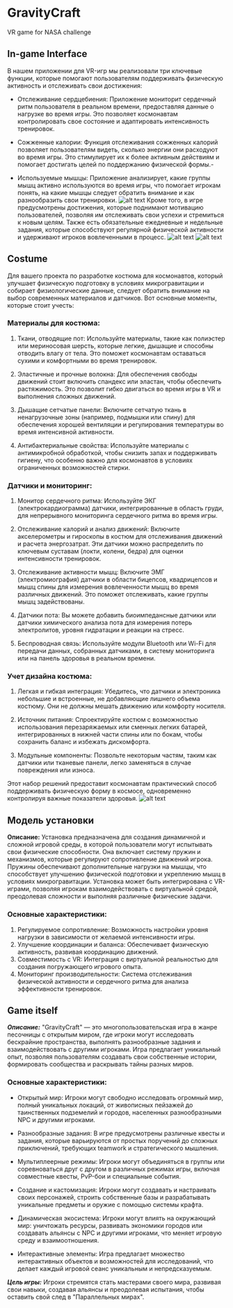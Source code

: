 # GravityCraft
VR game for NASA challenge

## In-game Interface
В нашем приложении для VR-игр мы реализовали три ключевые функции, которые помогают пользователям поддерживать физическую активность и отслеживать свои достижения:

- Отслеживание сердцебиения: Приложение мониторит сердечный ритм пользователя в реальном времени, предоставляя данные о нагрузке во время игры. Это позволяет космонавтам контролировать свое состояние и адаптировать интенсивность тренировок.

- Сожженные калории: Функция отслеживания сожженных калорий позволяет пользователям видеть, сколько энергии они расходуют во время игры. Это стимулирует их к более активным действиям и помогает достигать целей по поддержанию физической формы.- 

- Используемые мышцы: Приложение анализирует, какие группы мышц активно используются во время игры, что помогает игрокам понять, на какие мышцы следует обратить внимание и как разнообразить свои тренировки.
![alt text](https://github.com/chillit/GravityCraft/blob/main/images/61b486c4-ed1f-4eb2-b87b-8e30b151455f.png)
Кроме того, в игре предусмотрены достижения, которые поднимают мотивацию пользователей, позволяя им отслеживать свои успехи и стремиться к новым целям. Также есть обязательные ежедневные и недельные задания, которые способствуют регулярной физической активности и удерживают игроков вовлеченными в процесс.
![alt text](https://github.com/chillit/GravityCraft/blob/main/images/8cb00986-1354-4379-9a68-9c9d6d53bcdc.jpg)
![alt text](https://github.com/chillit/GravityCraft/blob/main/images/b6b54bc3-b1c1-47dd-9122-38ac84375961.png)
## Costume
Для вашего проекта по разработке костюма для космонавтов, который улучшает физическую подготовку в условиях микрогравитации и собирает физиологические данные, следует обратить внимание на выбор современных материалов и датчиков. Вот основные моменты, которые стоит учесть:

### Материалы для костюма:
1. Ткани, отводящие пот: Используйте материалы, такие как полиэстер или мериносовая шерсть, которые легкие, дышащие и способны отводить влагу от тела. Это поможет космонавтам оставаться сухими и комфортными во время тренировок.

2. Эластичные и прочные волокна: Для обеспечения свободы движений стоит включить спандекс или эластан, чтобы обеспечить растяжимость. Это позволит гибко двигаться во время игры в VR и выполнения сложных движений.

3. Дышащие сетчатые панели: Включите сетчатую ткань в ненагрузочные зоны (например, подмышки или спину) для обеспечения хорошей вентиляции и регулирования температуры во время интенсивной активности.

4. Антибактериальные свойства: Используйте материалы с антимикробной обработкой, чтобы снизить запах и поддерживать гигиену, что особенно важно для космонавтов в условиях ограниченных возможностей стирки.

### Датчики и мониторинг:
1. Монитор сердечного ритма: Используйте ЭКГ (электрокардиограмма) датчики, интегрированные в область груди, для непрерывного мониторинга сердечного ритма во время игры.

2. Отслеживание калорий и анализ движений: Включите акселерометры и гироскопы в костюм для отслеживания движений и расчета энергозатрат. Эти датчики можно распределить по ключевым суставам (локти, колени, бедра) для оценки интенсивности тренировок.

3. Отслеживание активности мышц: Включите ЭМГ (электромиография) датчики в области бицепсов, квадрицепсов и мышц спины для измерения вовлеченности мышц во время различных движений. Это поможет отслеживать, какие группы мышц задействованы.

4. Датчики пота: Вы можете добавить биоимпедансные датчики или датчики химического анализа пота для измерения потерь электролитов, уровня гидратации и реакции на стресс.

5. Беспроводная связь: Используйте модули Bluetooth или Wi-Fi для передачи данных, собранных датчиками, в систему мониторинга или на панель здоровья в реальном времени.

### Учет дизайна костюма:
1. Легкая и гибкая интеграция: Убедитесь, что датчики и электроника небольшие и встроенные, не добавляющие лишнего объема костюму. Они не должны мешать движению или комфорту носителя.

2. Источник питания: Спроектируйте костюм с возможностью использования перезаряжаемых или сменных легких батарей, интегрированных в нижней части спины или по бокам, чтобы сохранить баланс и избежать дискомфорта.

3. Модульные компоненты: Позвольте некоторым частям, таким как датчики или тканевые панели, легко заменяться в случае повреждения или износа.

Этот набор решений предоставит космонавтам практический способ поддерживать физическую форму в космосе, одновременно контролируя важные показатели здоровья.
![alt text](https://github.com/chillit/GravityCraft/blob/main/images/costume.png)
## Модель установки
**Описание:**
Установка предназначена для создания динамичной и сложной игровой среды, в которой пользователи могут испытывать свои физические способности. Она включает систему пружин и механизмов, которые регулируют сопротивление движений игрока. Пружины обеспечивают дополнительные нагрузки на мышцы, что способствует улучшению физической подготовки и укреплению мышц в условиях микрогравитации. Установка может быть интегрирована с VR-играми, позволяя игрокам взаимодействовать с виртуальной средой, преодолевая сложности и выполняя различные физические задачи.

### Основные характеристики:

1. Регулируемое сопротивление: Возможность настройки уровня нагрузки в зависимости от желаемой интенсивности игры.
2. Улучшение координации и баланса: Обеспечивает физическую активность, развивая координацию движений.
3. Совместимость с VR: Интеграция с виртуальной реальностью для создания погружающего игрового опыта.
4. Мониторинг производительности: Система отслеживания физической активности и сердечного ритма для анализа эффективности тренировок.

## Game itself
***Описание:***
"GravityCraft" — это многопользовательская игра в жанре песочницы с открытым миром, где игроки могут исследовать бескрайние пространства, выполнять разнообразные задания и взаимодействовать с другими игроками. Игра предлагает уникальный опыт, позволяя пользователям создавать свои собственные истории, формировать сообщества и раскрывать тайны разных миров.

### Основные характеристики:

- Открытый мир: Игроки могут свободно исследовать огромный мир, полный уникальных локаций, от живописных пейзажей до таинственных подземелий и городов, населенных разнообразными NPC и другими игроками.

- Разнообразные задания: В игре предусмотрены различные квесты и задания, которые варьируются от простых поручений до сложных приключений, требующих teamwork и стратегического мышления.

- Мультиплеерные режимы: Игроки могут объединяться в группы или соревноваться друг с другом в различных режимах игры, включая совместные квесты, PvP-бои и специальные события.

- Создание и кастомизация: Игроки могут создавать и настраивать своих персонажей, строить собственные базы и разрабатывать уникальные предметы и оружие с помощью системы крафта.

- Динамическая экосистема: Игроки могут влиять на окружающий мир: уничтожать ресурсы, развивать экономики городов или создавать альянсы с NPC и другими игроками, что меняет игровую среду и взаимоотношения.

- Интерактивные элементы: Игра предлагает множество интерактивных объектов и возможностей для исследований, что делает каждый игровой сеанс уникальным и непредсказуемым.

***Цель игры:***
Игроки стремятся стать мастерами своего мира, развивая свои навыки, создавая альянсы и преодолевая испытания, чтобы оставить свой след в "Параллельных мирах".
